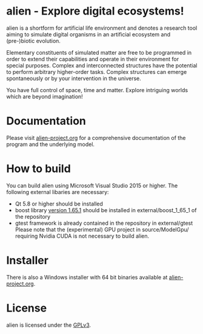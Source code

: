 alien - Explore digital ecosystems!
===================================
alien is a shortform for artificial life environment and denotes a research tool aiming to simulate digital organisms in an artificial ecosystem and (pre-)biotic evolution.

Elementary constituents of simulated matter are free to be programmed in order to extend their capabilities and operate in their environment for special purposes.
Complex and interconnected structures have the potential to perform arbitrary higher-order tasks. Complex structures can emerge spontaneously or by your intervention in the universe.

You have full control of space, time and matter. Explore intriguing worlds which are beyond imagination!

Documentation
=============
Please visit [alien-project.org](https://alien-project.org/documentation.html) for a comprehensive documentation of the program and the underlying model.

How to build
============
You can build alien using Microsoft Visual Studio 2015 or higher. The following external libaries are necessary:
- Qt 5.8 or higher should be installed
- boost library [version 1.65.1](https://www.boost.org/users/history/version_1_65_1.html) should be installed in external/boost_1_65_1 of the repository
- gtest framework is already contained in the repository in external/gtest
Please note that the (experimental) GPU project in source/ModelGpu/ requiring Nvidia CUDA is not necessary to build alien.

Installer
=========
There is also a Windows installer with 64 bit binaries available at [alien-project.org](https://alien-project.org/download.html).

License
=======
alien is licensed under the [GPLv3](LICENSE).